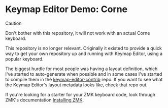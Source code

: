 # Keymap Editor Demo: Corne

> [!Caution]
> Don't bother with this repository, it will not work with an actual Corne keyboard.

This repository is no longer relevant. Originally it existed to provide a
quick way to get your own repository up and running with Keymap Editor,
using a popular keyboard.

The biggest hurdle for most people was having a layout definition, which
I've started to auto-generate when possible and in some cases I've started
to compile them in the [keymap-editor-contrib] repo. If you want to see
what the Keymap Editor's layout metadata looks like, check that repo out.

If you're looking for a starter for your ZMK keyboard code, look through
ZMK's documentation [Installing ZMK](https://zmk.dev/docs/user-setup).

[keymap-editor]:https://github.com/nickcoutsos/keymap-editor
[keymap-editor-contrib]:https://github.com/nickcoutsos/keymap-editor-contrib
[keymap-layout-tools]:https://nickcoutsos.github.io/keymap-layout-tools/
